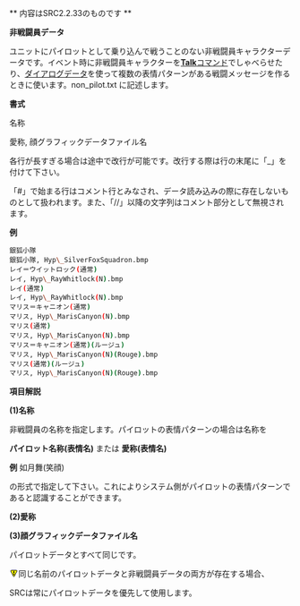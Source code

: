 ** 内容はSRC2.2.33のものです **

**非戦闘員データ**

ユニットにパイロットとして乗り込んで戦うことのない非戦闘員キャラクターデータです。イベント時に非戦闘員キャラクターを[**Talk**コマンド](Talkコマンド.md)でしゃべらせたり、[ダイアログデータ](ダイアログデータ.md)を使って複数の表情パターンがある戦闘メッセージを作るときに使います。non\_pilot.txt に記述します。

**書式**

名称

愛称, 顔グラフィックデータファイル名

各行が長すぎる場合は途中で改行が可能です。改行する際は行の末尾に「\_」を付けて下さい。

「#」で始まる行はコメント行とみなされ、データ読み込みの際に存在しないものとして扱われます。また、「//」以降の文字列はコメント部分として無視されます。

**例**
```sh
銀狐小隊
銀狐小隊, Hyp\_SilverFoxSquadron.bmp
レイ＝ウイットロック(通常)
レイ, Hyp\_RayWhitlock(N).bmp
レイ(通常)
レイ, Hyp\_RayWhitlock(N).bmp
マリス＝キャニオン(通常)
マリス, Hyp\_MarisCanyon(N).bmp
マリス(通常)
マリス, Hyp\_MarisCanyon(N).bmp
マリス＝キャニオン(通常)(ルージュ)
マリス, Hyp\_MarisCanyon(N)(Rouge).bmp
マリス(通常)(ルージュ)
マリス, Hyp\_MarisCanyon(N)(Rouge).bmp
```

**項目解説**

**(1)名称**

非戦闘員の名称を指定します。パイロットの表情パターンの場合は名称を

**パイロット名称(表情名)** または **愛称(表情名)**

**例** 如月舞(笑顔)

の形式で指定して下さい。これによりシステム側がパイロットの表情パターンであると認識することができます。

**(2)愛称**

**(3)顔グラフィックデータファイル名**

パイロットデータとすべて同じです。

![](../images/bm0.gif)同じ名前のパイロットデータと非戦闘員データの両方が存在する場合、

SRCは常にパイロットデータを優先して使用します。
